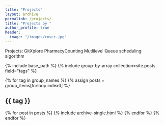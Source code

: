 ```yaml
---
title: "Projects"
layout: archive
permalink: /projects/
title: "Projects by "
author_profile: true
header:
  image: "/images/cover.jpg"
---
```


Projects:
  GitXplore
  PharmacyCounting
  Mutlilevel Queue scheduling algorithm


  {% include base_path %}
  {% include group-by-array collection=site.posts field="tags" %}

  {% for tag in group_names %}
    {% assign posts = group_items[forloop.index0] %}
    <h2 id="{{ tag | slugify }}" class="archive__subtitle">{{ tag }}</h2>
    {% for post in posts %}
      {% include archive-single.html %}
    {% endfor %}
  {% endfor %}
